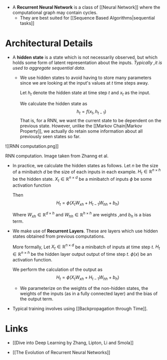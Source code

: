 * A **Recurrent Neural Network** is a class of [[Neural Network]] where the computational graph may contain cycles.
	* They are best suited for [[Sequence Based Algorithms|sequential tasks]]

# Architectural Details
* A **hidden state** is a state which is not necessarily observed, but which holds some form of latent representation about the inputs. *Typically ,it is used to aggregate sequential data*.
	* We use hidden states to avoid having to store many parameters since we are looking at the input's values at $t$ time steps away.
	  
	  Let $h_t$ denote the hidden state at time step $t$ and $x_t$ as the input.
	  
	  We calculate the hidden state as
	  $$
	  h_t=f(x_t,h_{t-1})
	  $$
	  That is, for a RNN, we want the current state to be dependent on the previous state. However, unlike the [[Markov Chain|Markov Property]], we actually do retain some information about all previously seen states so far. 

![[RNN computation.png]]
<figcaption> RNN computation. Image taken from Zhanng et al. </figcaption>

* In practice, we calculate the hidden states as follows. Let 
  $n$ be the size of a minibatch
  $d$ be the size of each inputs in each example.
  $H_t\in \mathbb{R}^{n\times h}$ be the hidden state. 
  $X_t\in \mathbb{R}^{n\times d}$ be a minibatch of inputs
  $\phi$ be some activation function
  
  Then 
  $$
  H_t=\phi(X_tW_{xh}+H_{t-1}W_{hh}+b_h)
  $$
  
  Where $W_{xh}\in \mathbb{R}^{d\times h}$ and $W_{hh}\in \mathbb{R}^{h\times h}$ are weights ,and $b_h$ is a bias term.

* We make use of **Recurrent Layers**. These are layers which use hidden states obtained from previous computations.
  
  More formally, Let 
  $X_t \in \mathbb{R}^{n\times d}$ be a minibatch of inputs at time step $t$. 
  $H_t\in \mathbb{R}^{n\times h}$ be the hidden layer output  output of time step $t$.
  $\phi(x)$ be an activation function.
  
  We perform the calculation of the output as
  $$
  H_t=\phi(X_tW_{xh}+H_{t-1}W_{hh}+b_h)
  $$
	* We parameterize on the weights of the non-hidden states, the weights of the inputs (as in a fully connected layer) and the bias of the output term.

* Typical training involves using [[Backpropagation through Time]].

# Links
* [[Dive into Deep Learning by Zhang, Lipton, Li and Smola]]

* [[The Evolution of Recurrent Neural Networks]]